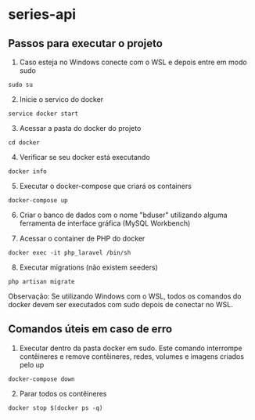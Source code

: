 # series-api

## Passos para executar o projeto
1. Caso esteja no Windows conecte com o WSL e depois entre em modo sudo

```sudo su```

2. Inicie o servico do docker

```service docker start```

3. Acessar a pasta do docker do projeto

```cd docker```

4. Verificar se seu docker está executando

```docker info```

5. Executar o docker-compose que criará os containers

```docker-compose up```

6. Criar o banco de dados com o nome "bduser" utilizando alguma ferramenta de interface gráfica (MySQL Workbench)

7. Acessar o container de PHP do docker

```docker exec -it php_laravel /bin/sh```

8. Executar migrations (não existem seeders)

```php artisan migrate```

Observação: Se utilizando Windows com o WSL, todos os comandos do docker devem ser executados com sudo depois de conectar no WSL.

## Comandos úteis em caso de erro

1. Executar dentro da pasta docker em sudo. Este comando interrompe contêineres e remove contêineres, redes, volumes e imagens criados pelo up

```docker-compose down```

2. Parar todos os contêineres

```docker stop $(docker ps -q)```
